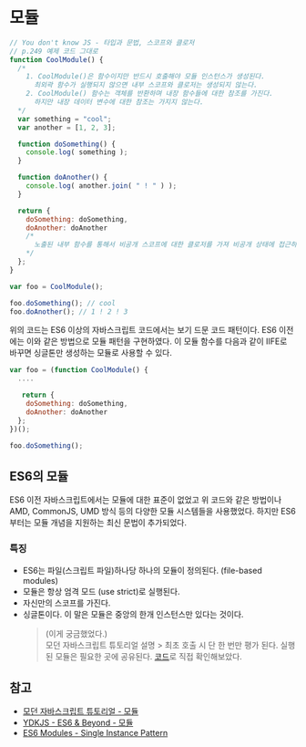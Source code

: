 # 모듈
```js
// You don't know JS - 타입과 문법, 스코프와 클로저
// p.249 예제 코드 그대로
function CoolModule() {
  /*
    1. CoolModule()은 함수이지만 반드시 호출해야 모듈 인스턴스가 생성된다.
      최외곽 함수가 실행되지 않으면 내부 스코프와 클로저는 생성되지 않는다.
    2. CoolModule() 함수는 객체를 반환하며 내장 함수들에 대한 참조를 가진다.
      하지만 내장 데이터 변수에 대한 참조는 가지지 않는다.
  */
  var something = "cool";
  var another = [1, 2, 3];

  function doSomething() {
    console.log( something );
  }

  function doAnother() {
    console.log( another.join( " ! " ) );
  }

  return {
    doSomething: doSomething,
    doAnother: doAnother
    /*
      노출된 내부 함수를 통해서 비공개 스코프에 대한 클로저를 가져 비공개 상태에 접근하고 수정할 수 있다.
    */
  };
}

var foo = CoolModule();

foo.doSomething(); // cool
foo.doAnother(); // 1 ! 2 ! 3
```
위의 코드는 ES6 이상의 자바스크립트 코드에서는 보기 드문 코드 패턴이다. ES6 이전에는 이와 같은 방법으로 모듈 패턴을 구현하였다. 이 모듈 함수를 다음과 같이 IIFE로 바꾸면 싱글톤만 생성하는 모듈로 사용할 수 있다.
```js
var foo = (function CoolModule() {
  ....

   return {
    doSomething: doSomething,
    doAnother: doAnother
  };
})();

foo.doSomething();
```

## ES6의 모듈
ES6 이전 자바스크립트에서는 모듈에 대한 표준이 없었고 위 코드와 같은 방법이나 AMD, CommonJS, UMD 방식 등의 다양한 모듈 시스템들을 사용했었다. 하지만 ES6부터는 모듈 개념을 지원하는 최신 문법이 추가되었다.

### 특징
* ES6는 파일(스크립트 파일)하나당 하나의 모듈이 정의된다. (file-based modules)
* 모듈은 항상 엄격 모드 (use strict)로 실행된다.
* 자신만의 스코프를 가진다.
* 싱글톤이다. 이 말은 모듈은 중앙의 한개 인스턴스만 있다는 것이다.
    > (이게 궁금했었다.)<br>
    > 모던 자바스크립트 튜토리얼 설명 > 최초 호출 시 단 한 번만 평가 된다. 실행된 모듈은 필요한 곳에 공유된다. [코드](https://github.com/kuongee/JS-Study/tree/master/about-module)로 직접 확인해보았다.

## 참고
* [모던 자바스크립트 튜토리얼 - 모듈](https://ko.javascript.info/modules-intro)
* [YDKJS - ES6 & Beyond - 모듈](https://github.com/getify/You-Dont-Know-JS/blob/1st-ed/es6%20%26%20beyond/ch3.md#modules)
* [ES6 Modules - Single Instance Pattern](https://k94n.com/es6-modules-single-instance-pattern)